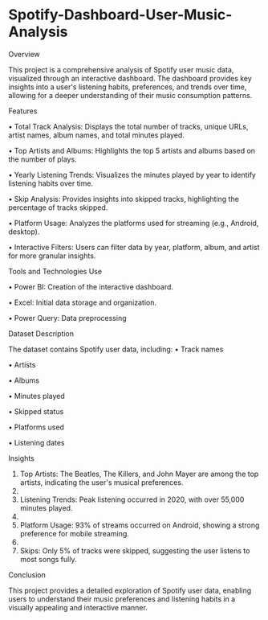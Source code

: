 # Spotify-Dashboard-User-Music-Analysis

Overview

This project is a comprehensive analysis of Spotify user music data, visualized through an interactive dashboard. The dashboard provides key insights into a user's listening habits, preferences, and trends over time, allowing for a deeper understanding of their music consumption patterns.

Features

•	Total Track Analysis: Displays the total number of tracks, unique URLs, artist names, album names, and total minutes played.

•	Top Artists and Albums: Highlights the top 5 artists and albums based on the number of plays.

•	Yearly Listening Trends: Visualizes the minutes played by year to identify listening habits over time.

•	Skip Analysis: Provides insights into skipped tracks, highlighting the percentage of tracks skipped.

•	Platform Usage: Analyzes the platforms used for streaming (e.g., Android, desktop).

•	Interactive Filters: Users can filter data by year, platform, album, and artist for more granular insights.

Tools and Technologies Use

•	Power BI: Creation of the interactive dashboard.

•	Excel: Initial data storage and organization.

•	Power Query: Data preprocessing 


Dataset Description


The dataset contains Spotify user data, including:
•	Track names

•	Artists

•	Albums

•	Minutes played

•	Skipped status

•	Platforms used

•	Listening dates


Insights
1.	Top Artists: The Beatles, The Killers, and John Mayer are among the top artists, indicating the user's musical preferences.
2.	
3.	Listening Trends: Peak listening occurred in 2020, with over 55,000 minutes played.
4.	
5.	Platform Usage: 93% of streams occurred on Android, showing a strong preference for mobile streaming.
6.	
7.	Skips: Only 5% of tracks were skipped, suggesting the user listens to most songs fully.

   
Conclusion

This project provides a detailed exploration of Spotify user data, enabling users to understand their music preferences and listening habits in a visually appealing and interactive manner.

